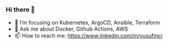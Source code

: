 ### Hi there 👋






- 🤔 I’m focusing on Kubernetes, ArgoCD, Ansible, Terraform
- 💬 Ask me about Docker, Github Actions, AWS
- 📫 How to reach me: https://www.linkedin.com/in/yusufinci


